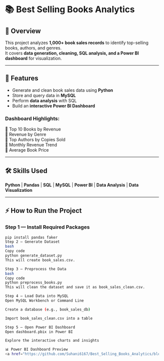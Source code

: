 # 📚 Best Selling Books Analytics  

## 📌 Overview  
This project analyzes **1,000+ book sales records** to identify top-selling books, authors, and genres.  
It covers **data generation, cleaning, SQL analysis, and a Power BI dashboard** for visualization.

---

## 🚀 Features  
- Generate and clean book sales data using **Python**  
- Store and query data in **MySQL**  
- Perform **data analysis** with SQL  
- Build an **interactive Power BI Dashboard**  

### **Dashboard Highlights**:
📌 Top 10 Books by Revenue  
📌 Revenue by Genre  
📌 Top Authors by Copies Sold  
📌 Monthly Revenue Trend  
📌 Average Book Price  

---

## 🛠 Skills Used  
**Python** | **Pandas** | **SQL** | **MySQL** | **Power BI** | **Data Analysis** | **Data Visualization**

---

## ⚡ How to Run the Project  

### **Step 1 — Install Required Packages**  
```bash
pip install pandas faker
Step 2 — Generate Dataset
bash
Copy code
python generate_dataset.py
This will create book_sales.csv.

Step 3 — Preprocess the Data
bash
Copy code
python preprocess_books.py
This will clean the dataset and save it as book_sales_clean.csv.

Step 4 — Load Data into MySQL
Open MySQL Workbench or Command Line

Create a database (e.g., book_sales_db)

Import book_sales_clean.csv into a table

Step 5 — Open Power BI Dashboard
Open dashboard.pbix in Power BI

Explore the interactive charts and insights

📊 Power BI Dashboard Preview
<a href="https://github.com/Suhani6167/Best_Selling_Books_Analytics/blob/main/dashboard_screenshot.png" target="_blank"> <img src="dashboard_screenshot.png" alt="Power BI Dashboard" width="800"> </a> ```